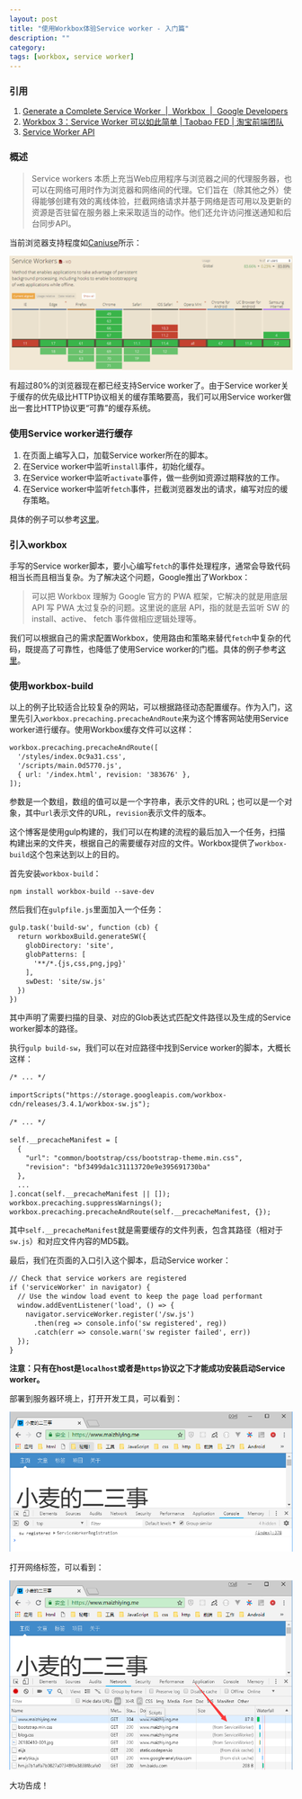 ```yaml
---
layout: post
title: "使用Workbox体验Service worker - 入门篇"
description: ""
category: 
tags: [workbox, service worker]
---
```


### 引用

1. [Generate a Complete Service Worker  |  Workbox  |  Google Developers](https://developers.google.com/web/tools/workbox/guides/generate-service-worker/)
2. [Workbox 3：Service Worker 可以如此简单 | Taobao FED | 淘宝前端团队](http://taobaofed.org/blog/2018/08/08/workbox3/)
3. [Service Worker API](https://developer.mozilla.org/zh-CN/docs/Web/API/Service_Worker_API)

### 概述

> Service workers 本质上充当Web应用程序与浏览器之间的代理服务器，也可以在网络可用时作为浏览器和网络间的代理。它们旨在（除其他之外）使得能够创建有效的离线体验，拦截网络请求并基于网络是否可用以及更新的资源是否驻留在服务器上来采取适当的动作。他们还允许访问推送通知和后台同步API。

当前浏览器支持程度如[Caniuse](https://caniuse.com/#search=service%20worker)所示：

![20180822-001](/images/20180822-001.png)

有超过80%的浏览器现在都已经支持Service worker了。由于Service worker关于缓存的优先级比HTTP协议相关的缓存策略要高，我们可以用Service worker做出一套比HTTP协议更“可靠”的缓存系统。

### 使用Service worker进行缓存

1. 在页面上编写入口，加载Service worker所在的脚本。
2. 在Service worker中监听`install`事件，初始化缓存。
3. 在Service worker中监听`activate`事件，做一些例如资源过期释放的工作。
4. 在Service worker中监听`fetch`事件，拦截浏览器发出的请求，编写对应的缓存策略。

具体的例子可以参考[这里](http://taobaofed.org/blog/2018/08/08/workbox3/#%E4%B8%80%E4%B8%AA%E8%BF%98%E7%AE%97%E5%AE%8C%E6%95%B4%E7%9A%84-Service-Worker-%E7%A4%BA%E4%BE%8B)。

### 引入workbox

手写的Service worker脚本，要小心编写`fetch`的事件处理程序，通常会导致代码相当长而且相当复杂。为了解决这个问题，Google推出了Workbox：

> 可以把 Workbox 理解为 Google 官方的 PWA 框架，它解决的就是用底层 API 写 PWA 太过复杂的问题。这里说的底层 API，指的就是去监听 SW 的 install、active、 fetch 事件做相应逻辑处理等。

我们可以根据自己的需求配置Workbox，使用路由和策略来替代`fetch`中复杂的代码，既提高了可靠性，也降低了使用Service worker的门槛。具体的例子参考[这里](http://taobaofed.org/blog/2018/08/08/workbox3/#Workbox-3)。

### 使用workbox-build

以上的例子比较适合比较复杂的网站，可以根据路径动态配置缓存。作为入门，这里先引入`workbox.precaching.precacheAndRoute`来为这个博客网站使用Service worker进行缓存。使用Workbox缓存文件可以这样：

    workbox.precaching.precacheAndRoute([
      '/styles/index.0c9a31.css',
      '/scripts/main.0d5770.js',
      { url: '/index.html', revision: '383676' },
    ]);

参数是一个数组，数组的值可以是一个字符串，表示文件的URL；也可以是一个对象，其中`url`表示文件的URL，`revision`表示文件的版本。

这个博客是使用gulp构建的，我们可以在构建的流程的最后加入一个任务，扫描构建出来的文件夹，根据自己的需要缓存对应的文件。Workbox提供了`workbox-build`这个包来达到以上的目的。

首先安装`workbox-build`：

    npm install workbox-build --save-dev

然后我们在`gulpfile.js`里面加入一个任务：

    gulp.task('build-sw', function (cb) {
      return workboxBuild.generateSW({  
        globDirectory: 'site', 
        globPatterns: [        
          '**/*.{js,css,png,jpg}'
        ],
        swDest: 'site/sw.js'   
      })
    })

其中声明了需要扫描的目录、对应的Glob表达式匹配文件路径以及生成的Service worker脚本的路径。

执行`gulp build-sw`，我们可以在对应路径中找到Service worker的脚本，大概长这样：

    /* ... */

    importScripts("https://storage.googleapis.com/workbox-cdn/releases/3.4.1/workbox-sw.js");

    /* ... */

    self.__precacheManifest = [
      {
        "url": "common/bootstrap/css/bootstrap-theme.min.css",
        "revision": "bf3499da1c31113720e9e395691730ba"
      },
      ...
    ].concat(self.__precacheManifest || []);
    workbox.precaching.suppressWarnings();
    workbox.precaching.precacheAndRoute(self.__precacheManifest, {});

其中`self.__precacheManifest`就是需要缓存的文件列表，包含其路径（相对于`sw.js`）和对应文件内容的MD5戳。

最后，我们在页面的入口引入这个脚本，启动Service worker：

    // Check that service workers are registered
    if ('serviceWorker' in navigator) {
      // Use the window load event to keep the page load performant
      window.addEventListener('load', () => {
        navigator.serviceWorker.register('/sw.js')
          .then(reg => console.info('sw registered', reg))                                                                                                                                                         
          .catch(err => console.warn('sw register failed', err))
      });
    }

**注意：只有在host是`localhost`或者是`https`协议之下才能成功安装启动Service worker。**

部署到服务器环境上，打开开发工具，可以看到：

![20180822-002](/images/20180822-002.png)

打开网络标签，可以看到：

![20180822-003](/images/20180822-003.png)

大功告成！
